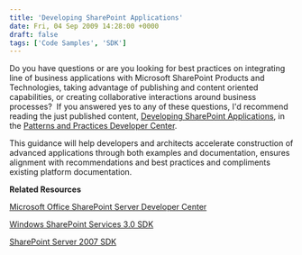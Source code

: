 ```yaml
---
title: 'Developing SharePoint Applications'
date: Fri, 04 Sep 2009 14:28:00 +0000
draft: false
tags: ['Code Samples', 'SDK']
---
```


Do you have questions or are you looking for best practices on integrating line of business applications with Microsoft SharePoint Products and Technologies, taking advantage of publishing and content oriented capabilities, or creating collaborative interactions around business processes?  If you answered yes to any of these questions, I'd recommend reading the just published content, [Developing SharePoint Applications](http://msdn.microsoft.com/en-us/library/dd203468.aspx), in the [Patterns and Practices Developer Center](http://msdn.microsoft.com/en-us/library/ms998572.aspx). 

This guidance will help developers and architects accelerate construction of advanced applications through both examples and documentation, ensures alignment with recommendations and best practices and compliments existing platform documentation.

**Related Resources**

[Microsoft Office SharePoint Server Developer Center](http://msdn.microsoft.com/en-us/office/aa905503.aspx)

[Windows SharePoint Services 3.0 SDK](http://www.microsoft.com/downloads/details.aspx?FamilyId=05E0DD12-8394-402B-8936-A07FE8AFAFFD)

[SharePoint Server 2007 SDK](http://msdn.microsoft.com/library/ms550992.aspx)